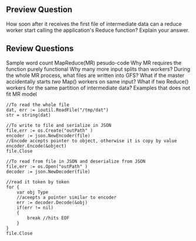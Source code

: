Preview Question
----------
How soon after it receives the first file of intermediate data can a reduce worker start calling the application's Reduce function? Explain your answer.


Review Questions
----------
Sample word count MapReduce(MR) pesudo-code
Why MR requires the function purely functional
Why many more input splits than workers?
During the whole MR process, what files are written into GFS?
What if the master accidentally starts *two* Map() workers on same input?
 What if two Reduce() workers for the same partition of intermediate data?
Examples that does not fit MR model

```
//To read the whole file
dat, err := ioutil.ReadFile("/tmp/dat")
str = string(dat)

//To write to file and serialize in JSON
file,err := os.Create("outPath" )
encoder := json.NewEncoder(file)
//Encode accepts pointer to object, otherwise it is copy by value
encoder.Encode(&object)
file.Close

//To read from file in JSON and deserialize from JSON
file,err := os.Open("outPath" )
decoder := json.NewDecoder(file)

//read it token by token
for {
	var obj Type
	//aceepts a pointer similar to encoder
	err := decoder.Decode(&obj)
	if(err != nil)
	{
		break //hits EOF
	}
}
file.Close
```
